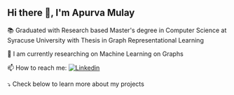 ## Hi there 👋, I'm Apurva Mulay 





<!--
**apurvamulay/apurvamulay** is a ✨ _special_ ✨ repository because its `README.md` (this file) appears on your GitHub profile.

Here are some ideas to get you started:

- 🔭 I’m currently working on ...
- 🌱 I’m currently learning ...
- 👯 I’m looking to collaborate on ...
- 🤔 I’m looking for help with ...
- 💬 Ask me about ...
- 📫 How to reach me: ...
- 😄 Pronouns: ...
- ⚡ Fun fact: ...
-->

:books: Graduated with Research based Master's degree in Computer Science at Syracuse University with Thesis in Graph Representational Learning

🔭 I am currently researching on Machine Learning on Graphs

📫 How to reach me: [![Linkedin ](https://img.shields.io/badge/-LinkedIn-blue?style=flat-square&logo=Linkedin&logoColor=white&link=https://www.linkedin.com/in/apurva-mulay/)](https://www.linkedin.com/in/apurva-mulay/)

:arrow_heading_down: Check below to learn more about my projects






